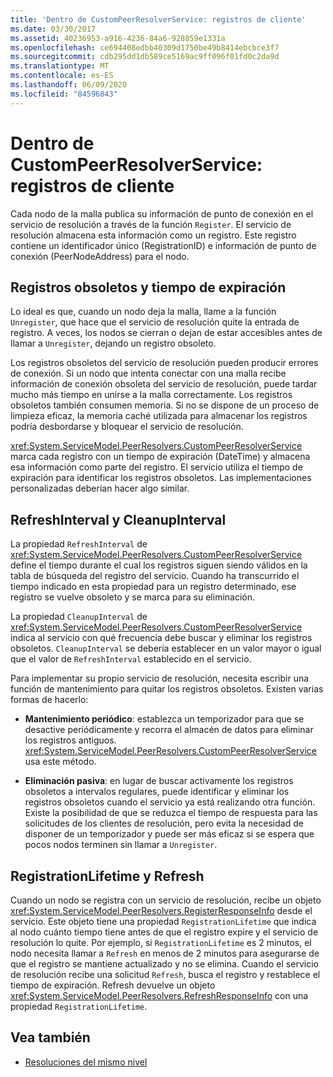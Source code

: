 ```yaml
---
title: 'Dentro de CustomPeerResolverService: registros de cliente'
ms.date: 03/30/2017
ms.assetid: 40236953-a916-4236-84a6-928859e1331a
ms.openlocfilehash: ce694408edbb40309d1750be49b8414ebcbce3f7
ms.sourcegitcommit: cdb295dd1db589ce5169ac9ff096f01fd0c2da9d
ms.translationtype: MT
ms.contentlocale: es-ES
ms.lasthandoff: 06/09/2020
ms.locfileid: "84596843"
---
```

# <a name="inside-the-custompeerresolverservice-client-registrations"></a>Dentro de CustomPeerResolverService: registros de cliente
Cada nodo de la malla publica su información de punto de conexión en el servicio de resolución a través de la función `Register`. El servicio de resolución almacena esta información como un registro. Este registro contiene un identificador único (RegistrationID) e información de punto de conexión (PeerNodeAddress) para el nodo.  
  
## <a name="stale-records-and-expiration-time"></a>Registros obsoletos y tiempo de expiración  
 Lo ideal es que, cuando un nodo deja la malla, llame a la función `Unregister`, que hace que el servicio de resolución quite la entrada de registro. A veces, los nodos se cierran o dejan de estar accesibles antes de llamar a `Unregister`, dejando un registro obsoleto.  
  
 Los registros obsoletos del servicio de resolución pueden producir errores de conexión. Si un nodo que intenta conectar con una malla recibe información de conexión obsoleta del servicio de resolución, puede tardar mucho más tiempo en unirse a la malla correctamente. Los registros obsoletos también consumen memoria. Si no se dispone de un proceso de limpieza eficaz, la memoria caché utilizada para almacenar los registros podría desbordarse y bloquear el servicio de resolución.  
  
 <xref:System.ServiceModel.PeerResolvers.CustomPeerResolverService> marca cada registro con un tiempo de expiración (DateTime) y almacena esa información como parte del registro. El servicio utiliza el tiempo de expiración para identificar los registros obsoletos. Las implementaciones personalizadas deberían hacer algo similar.  
  
## <a name="refreshinterval-and-cleanupinterval"></a>RefreshInterval y CleanupInterval  
 La propiedad `RefreshInterval` de <xref:System.ServiceModel.PeerResolvers.CustomPeerResolverService> define el tiempo durante el cual los registros siguen siendo válidos en la tabla de búsqueda del registro del servicio. Cuando ha transcurrido el tiempo indicado en esta propiedad para un registro determinado, ese registro se vuelve obsoleto y se marca para su eliminación.  
  
 La propiedad `CleanupInterval` de <xref:System.ServiceModel.PeerResolvers.CustomPeerResolverService> indica al servicio con qué frecuencia debe buscar y eliminar los registros obsoletos. `CleanupInterval` se debería establecer en un valor mayor o igual que el valor de `RefreshInterval` establecido en el servicio.  
  
 Para implementar su propio servicio de resolución, necesita escribir una función de mantenimiento para quitar los registros obsoletos. Existen varias formas de hacerlo:  
  
- **Mantenimiento periódico**: establezca un temporizador para que se desactive periódicamente y recorra el almacén de datos para eliminar los registros antiguos. <xref:System.ServiceModel.PeerResolvers.CustomPeerResolverService> usa este método.  
  
- **Eliminación pasiva**: en lugar de buscar activamente los registros obsoletos a intervalos regulares, puede identificar y eliminar los registros obsoletos cuando el servicio ya está realizando otra función. Existe la posibilidad de que se reduzca el tiempo de respuesta para las solicitudes de los clientes de resolución, pero evita la necesidad de disponer de un temporizador y puede ser más eficaz si se espera que pocos nodos terminen sin llamar a `Unregister`.  
  
## <a name="registrationlifetime-and-refresh"></a>RegistrationLifetime y Refresh  
 Cuando un nodo se registra con un servicio de resolución, recibe un objeto <xref:System.ServiceModel.PeerResolvers.RegisterResponseInfo> desde el servicio. Este objeto tiene una propiedad `RegistrationLifetime` que indica al nodo cuánto tiempo tiene antes de que el registro expire y el servicio de resolución lo quite. Por ejemplo, si `RegistrationLifetime` es 2 minutos, el nodo necesita llamar a `Refresh` en menos de 2 minutos para asegurarse de que el registro se mantiene actualizado y no se elimina. Cuando el servicio de resolución recibe una solicitud `Refresh`, busca el registro y restablece el tiempo de expiración. Refresh devuelve un objeto <xref:System.ServiceModel.PeerResolvers.RefreshResponseInfo> con una propiedad `RegistrationLifetime`.  
  
## <a name="see-also"></a>Vea también

- [Resoluciones del mismo nivel](peer-resolvers.md)
